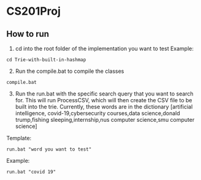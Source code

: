 # CS201Proj
## How to run
1. cd into the root folder of the implementation you want to test
Example:
```shell
cd Trie-with-built-in-hashmap
```
2. Run the compile.bat to compile the classes
```shell
compile.bat
```
3. Run the run.bat with the specific search query that you want to search for. 
This will run ProcessCSV, which will then create the CSV file to be built into the trie.
Currently, these words are in the dictionary [artificial intelligence, covid-19,cybersecurity courses,data science,donald trump,fishing sleeping,internship,nus computer science,smu computer science]

Template:
```shell
run.bat "word you want to test"
```

Example:
```shell
run.bat "covid 19"
```


